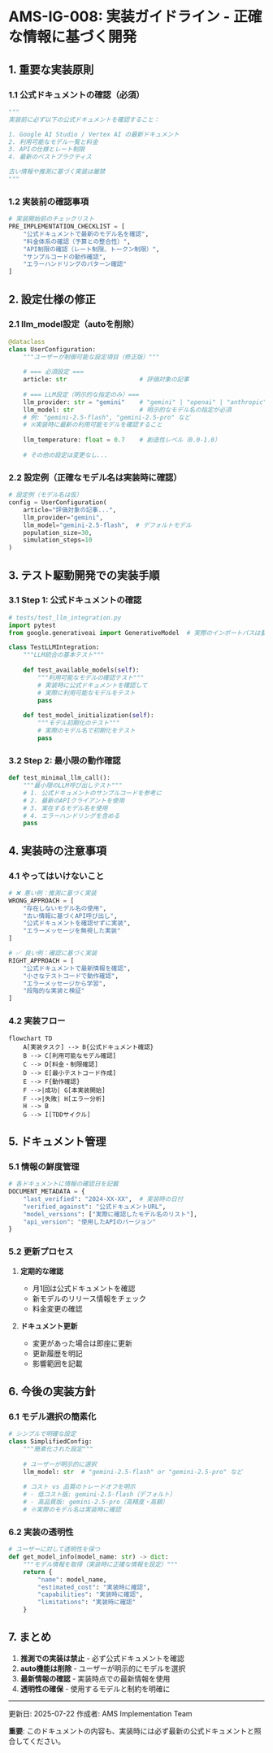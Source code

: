 # AMS-IG-008: 実装ガイドライン - 正確な情報に基づく開発

## 1. 重要な実装原則

### 1.1 公式ドキュメントの確認（必須）

```python
"""
実装前に必ず以下の公式ドキュメントを確認すること：

1. Google AI Studio / Vertex AI の最新ドキュメント
2. 利用可能なモデル一覧と料金
3. APIの仕様とレート制限
4. 最新のベストプラクティス

古い情報や推測に基づく実装は厳禁
"""
```

### 1.2 実装前の確認事項

```python
# 実装開始前のチェックリスト
PRE_IMPLEMENTATION_CHECKLIST = [
    "公式ドキュメントで最新のモデル名を確認",
    "料金体系の確認（予算との整合性）",
    "API制限の確認（レート制限、トークン制限）",
    "サンプルコードの動作確認",
    "エラーハンドリングのパターン確認"
]
```

## 2. 設定仕様の修正

### 2.1 llm_model設定（autoを削除）

```python
@dataclass
class UserConfiguration:
    """ユーザーが制御可能な設定項目（修正版）"""
    
    # === 必須設定 ===
    article: str                    # 評価対象の記事
    
    # === LLM設定（明示的な指定のみ）===
    llm_provider: str = "gemini"    # "gemini" | "openai" | "anthropic"
    llm_model: str                  # 明示的なモデル名の指定が必須
    # 例: "gemini-2.5-flash", "gemini-2.5-pro" など
    # ※実装時に最新の利用可能モデルを確認すること
    
    llm_temperature: float = 0.7    # 創造性レベル（0.0-1.0）
    
    # その他の設定は変更なし...
```

### 2.2 設定例（正確なモデル名は実装時に確認）

```python
# 設定例（モデル名は仮）
config = UserConfiguration(
    article="評価対象の記事...",
    llm_provider="gemini",
    llm_model="gemini-2.5-flash",  # デフォルトモデル
    population_size=30,
    simulation_steps=10
)
```

## 3. テスト駆動開発での実装手順

### 3.1 Step 1: 公式ドキュメントの確認

```python
# tests/test_llm_integration.py
import pytest
from google.generativeai import GenerativeModel  # 実際のインポートパスは要確認

class TestLLMIntegration:
    """LLM統合の基本テスト"""
    
    def test_available_models(self):
        """利用可能なモデルの確認テスト"""
        # 実装時に公式ドキュメントを確認して
        # 実際に利用可能なモデルをテスト
        pass
    
    def test_model_initialization(self):
        """モデル初期化のテスト"""
        # 実際のモデル名で初期化をテスト
        pass
```

### 3.2 Step 2: 最小限の動作確認

```python
def test_minimal_llm_call():
    """最小限のLLM呼び出しテスト"""
    # 1. 公式ドキュメントのサンプルコードを参考に
    # 2. 最新のAPIクライアントを使用
    # 3. 実在するモデル名を使用
    # 4. エラーハンドリングを含める
    pass
```

## 4. 実装時の注意事項

### 4.1 やってはいけないこと

```python
# ❌ 悪い例：推測に基づく実装
WRONG_APPROACH = [
    "存在しないモデル名の使用",
    "古い情報に基づくAPI呼び出し",
    "公式ドキュメントを確認せずに実装",
    "エラーメッセージを無視した実装"
]

# ✅ 良い例：確認に基づく実装
RIGHT_APPROACH = [
    "公式ドキュメントで最新情報を確認",
    "小さなテストコードで動作確認",
    "エラーメッセージから学習",
    "段階的な実装と検証"
]
```

### 4.2 実装フロー

```mermaid
flowchart TD
    A[実装タスク] --> B{公式ドキュメント確認}
    B --> C[利用可能なモデル確認]
    C --> D[料金・制限確認]
    D --> E[最小テストコード作成]
    E --> F{動作確認}
    F -->|成功| G[本実装開始]
    F -->|失敗| H[エラー分析]
    H --> B
    G --> I[TDDサイクル]
```

## 5. ドキュメント管理

### 5.1 情報の鮮度管理

```python
# 各ドキュメントに情報の確認日を記載
DOCUMENT_METADATA = {
    "last_verified": "2024-XX-XX",  # 実装時の日付
    "verified_against": "公式ドキュメントURL",
    "model_versions": ["実際に確認したモデル名のリスト"],
    "api_version": "使用したAPIのバージョン"
}
```

### 5.2 更新プロセス

1. **定期的な確認**
   - 月1回は公式ドキュメントを確認
   - 新モデルのリリース情報をチェック
   - 料金変更の確認

2. **ドキュメント更新**
   - 変更があった場合は即座に更新
   - 更新履歴を明記
   - 影響範囲を記載

## 6. 今後の実装方針

### 6.1 モデル選択の簡素化

```python
# シンプルで明確な設定
class SimplifiedConfig:
    """簡素化された設定"""
    
    # ユーザーが明示的に選択
    llm_model: str  # "gemini-2.5-flash" or "gemini-2.5-pro" など
    
    # コスト vs 品質のトレードオフを明示
    # - 低コスト版: gemini-2.5-flash（デフォルト）
    # - 高品質版: gemini-2.5-pro（高精度・高額）
    # ※実際のモデル名は実装時に確認
```

### 6.2 実装の透明性

```python
# ユーザーに対して透明性を保つ
def get_model_info(model_name: str) -> dict:
    """モデル情報を取得（実装時に正確な情報を設定）"""
    return {
        "name": model_name,
        "estimated_cost": "実装時に確認",
        "capabilities": "実装時に確認",
        "limitations": "実装時に確認"
    }
```

## 7. まとめ

1. **推測での実装は禁止** - 必ず公式ドキュメントを確認
2. **auto機能は削除** - ユーザーが明示的にモデルを選択
3. **最新情報の確認** - 実装時点での最新情報を使用
4. **透明性の確保** - 使用するモデルと制約を明確に

---

更新日: 2025-07-22
作成者: AMS Implementation Team

**重要**: このドキュメントの内容も、実装時には必ず最新の公式ドキュメントと照合してください。